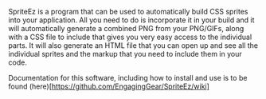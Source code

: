 SpriteEz is a program that can be used to automatically build CSS sprites into your application.
All you need to do is incorporate it in your build and it will automatically generate a combined PNG from your PNG/GIFs,
along with a CSS file to include that gives you very easy access to the individual parts.
It will also generate an HTML file that you can open up and see all the individual sprites and the markup that you need to include them in your code.

Documentation for this software, including how to install and use is to be found (here)[https://github.com/EngagingGear/SpriteEz/wiki]

